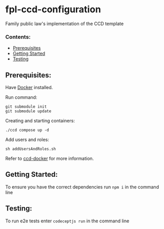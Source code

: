 # fpl-ccd-configuration
Family public law's implementation of the CCD template

### Contents:
- [Prerequisites](#prerequisites)
- [Getting Started](#getting-started)
- [Testing](#testing)

## Prerequisites:
Have [Docker](https://www.docker.com) installed.

Run command:
```
git submodule init
git submodule update
```

Creating and starting containers:
```
./ccd compose up -d
```

Add users and roles:
```
sh addUsersAndRoles.sh
```

Refer to [ccd-docker](https://github.com/hmcts/ccd-docker) for more information.

## Getting Started:
To ensure you have the correct dependencies run `npm i` in the command line

## Testing:
To run e2e tests enter `codeceptjs run` in the command line
